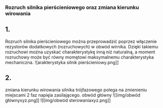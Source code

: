 ### Rozruch silnika pierścieniowego oraz zmiana kierunku wirowania

## 1. 
Rozruch silnika pierścieniowego można przeprowadzić poprzez włączenie rezystorów dodatkowych (rozruchowych) w obwód wirnika. Dzięki takiemu rozruchowi można uzyskać charakterystykę inną niż naturalną, a moment rozruchowy może być równy momętowi maksymalnemu
charakterystyka mechaniczna.
![arakterystyka silnik pierścieniowy.png]]

## 2. 
zmiana kierunku wirowania silnika trójfazowego polega na zmienieniu miejscami 2 faz napięia zasilającego. 
obwód główny
![[img/obwód głównyxyz.png]]
![[img/obwód sterowaniaxyz.png]]
